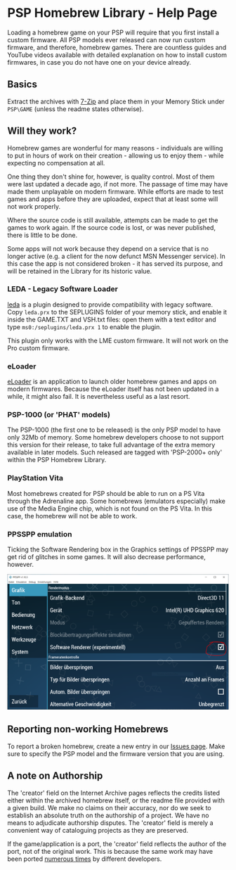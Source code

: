 # PSP Homebrew Library - Help Page

Loading a homebrew game on your PSP will require that you first install a custom firmware. All PSP models ever released can now run custom firmware, and therefore, homebrew games. There are countless guides and YouTube videos available with detailed explanation on how to install custom firmwares, in case you do not have one on your device already.

## Basics

Extract the archives with [7-Zip](https://www.7-zip.org/) and place them in your Memory Stick under `PSP\GAME` (unless the readme states otherwise).

## Will they work?

Homebrew games are wonderful for many reasons - individuals are willing to put in hours of work on their creation - allowing us to enjoy them - while expecting no compensation at all.

One thing they don't shine for, however, is quality control. Most of them were last updated a decade ago, if not more. The passage of time may have made them unplayable on modern firmware. While efforts are made to test games and apps before they are uploaded, expect that at least some will not work properly.

Where the source code is still available, attempts can be made to get the games to work again. If the source code is lost, or was never published, there is little to be done.

Some apps will not work because they depend on a service that is no longer active (e.g. a client for the now defunct MSN Messenger service). In this case the app is not considered broken - it has served its purpose, and will be retained in the Library for its historic value.

### LEDA - Legacy Software Loader

[leda](https://github.com/PSP-Archive/leda/releases/tag/old) is a plugin designed to provide compatibility with legacy software. Copy `leda.prx` to the SEPLUGINS folder of your memory stick, and enable it inside the GAME.TXT and VSH.txt files: open them with a text editor and type `ms0:/seplugins/leda.prx 1` to enable the plugin.

This plugin only works with the LME custom firmware. It will not work on the Pro custom firmware.

### eLoader

[eLoader](https://archive.org/details/eLoader.7z) is an application to launch older homebrew games and apps on modern firmwares. Because the eLoader itself has not been updated in a while, it might also fail. It is nevertheless useful as a last resort.

### PSP-1000 (or 'PHAT' models)

The PSP-1000 (the first one to be released) is the only PSP model to have only 32Mb of memory. Some homebrew developers choose to not support this version for their release, to take full advantage of the extra memory available in later models. Such released are tagged with 'PSP-2000+ only' within the PSP Homebrew Library.

### PlayStation Vita

Most homebrews created for PSP should be able to run on a PS Vita through the Adrenaline app. Some homebrews (emulators especially) make use of the Media Engine chip, which is not found on the PS Vita. In this case, the homebrew  will not be able to work.

### PPSSPP emulation

Ticking the Software Rendering box in the Graphics settings of PPSSPP may get rid of glitches in some games. It will also decrease performance, however.

![PPSSPP settings](help-img/ppsspp-swr-opt.PNG)

## Reporting non-working Homebrews

To report a broken homebrew, create a new entry in our [Issues page](https://github.com/PSP-Archive/docs/issues). Make sure to specify the PSP model and the firmware version that you are using.

## A note on Authorship

The 'creator' field on the Internet Archive pages reflects the credits listed either within the archived homebrew itself, or the readme file provided with a given build. We make no claims on their accuracy, nor do we seek to establish an absolute truth on the authorship of a project. We have no means to adjudicate authorship disputes. The 'creator' field is merely a convenient way of cataloguing projects as they are preserved.

If the game/application is a port, the 'creator' field reflects the author of the port, not of the original work. This is because the same work may have been ported [numerous times](https://archive.org/details/psp-homebrew-library?query=supertux&sin=) by different developers.
